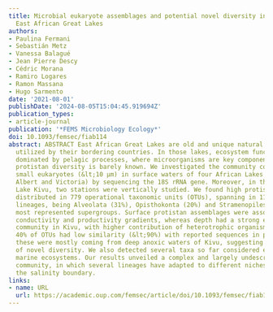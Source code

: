 ```yaml
---
title: Microbial eukaryote assemblages and potential novel diversity in four tropical
  East African Great Lakes
authors:
- Paulina Fermani
- Sebastián Metz
- Vanessa Balagué
- Jean Pierre Descy
- Cédric Morana
- Ramiro Logares
- Ramon Massana
- Hugo Sarmento
date: '2021-08-01'
publishDate: '2024-08-05T15:04:45.919694Z'
publication_types:
- article-journal
publication: '*FEMS Microbiology Ecology*'
doi: 10.1093/femsec/fiab114
abstract: ABSTRACT East African Great Lakes are old and unique natural resources heavily
  utilized by their bordering countries. In those lakes, ecosystem functioning is
  dominated by pelagic processes, where microorganisms are key components; however,
  protistan diversity is barely known. We investigated the community composition of
  small eukaryotes (&lt;10 µm) in surface waters of four African Lakes (Kivu, Edward,
  Albert and Victoria) by sequencing the 18S rRNA gene. Moreover, in the meromictic
  Lake Kivu, two stations were vertically studied. We found high protistan diversity
  distributed in 779 operational taxonomic units (OTUs), spanning in 11 high-rank
  lineages, being Alveolata (31%), Opisthokonta (20%) and Stramenopiles (17%) the
  most represented supergroups. Surface protistan assemblages were associated with
  conductivity and productivity gradients, whereas depth had a strong effect on protistan
  community in Kivu, with higher contribution of heterotrophic organisms. Approximately
  40% of OTUs had low similarity (&lt;90%) with reported sequences in public databases;
  these were mostly coming from deep anoxic waters of Kivu, suggesting a high extent
  of novel diversity. We also detected several taxa so far considered exclusive of
  marine ecosystems. Our results unveiled a complex and largely undescribed protistan
  community, in which several lineages have adapted to different niches after crossing
  the salinity boundary.
links:
- name: URL
  url: https://academic.oup.com/femsec/article/doi/10.1093/femsec/fiab114/6335480
---
```

